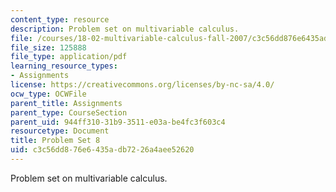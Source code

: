 ```yaml
---
content_type: resource
description: Problem set on multivariable calculus.
file: /courses/18-02-multivariable-calculus-fall-2007/c3c56dd876e6435adb7226a4aee52620_ps8.pdf
file_size: 125888
file_type: application/pdf
learning_resource_types:
- Assignments
license: https://creativecommons.org/licenses/by-nc-sa/4.0/
ocw_type: OCWFile
parent_title: Assignments
parent_type: CourseSection
parent_uid: 944ff310-31b9-3511-e03a-be4fc3f603c4
resourcetype: Document
title: Problem Set 8
uid: c3c56dd8-76e6-435a-db72-26a4aee52620
---
```

Problem set on multivariable calculus.